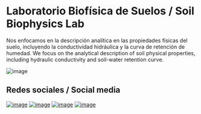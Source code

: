 # Laboratorio Biofísica de Suelos / Soil Biophysics Lab

Nos enfocamos en la descripción analítica en las propiedades físicas del suelo, incluyendo la conductividad hidráulica y la curva de retención de humedad.
We focus on the analytical description of soil physical properties, including hydraulic conductivity and soil-water retention curve.

![image](https://static.wixstatic.com/media/a71414_d6276880e35540b89868f27c3a0b93b4~mv2.png/v1/fill/w_574,h_553,fp_0.50_0.50,lg_1,q_85,enc_auto/a71414_d6276880e35540b89868f27c3a0b93b4~mv2.png)

## Redes sociales / Social media

[![image](https://img.shields.io/badge/website-000000?style=for-the-badge&logo=About.me&logoColor=white)](https://biofisica.ing.puc.cl)
[![image](https://img.shields.io/badge/Instagram-E4405F?style=for-the-badge&logo=instagram&logoColor=white)](https://www.instagram.com/soilbiophysicslab/)
[![image](https://img.shields.io/badge/YouTube-FF0000?style=for-the-badge&logo=youtube&logoColor=white)](https://www.youtube.com/channel/UCtpWXCy2NDEWpdeGLoyHmBg)
[![image](https://img.shields.io/badge/Twitter-1DA1F2?style=for-the-badge&logo=twitter&logoColor=white)](https://twitter.com/soilbiophysics1)



